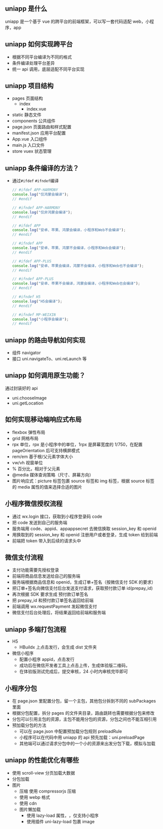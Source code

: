 ## uniapp 是什么

uniapp 是一个基于 vue 的跨平台的前端框架，可以写一套代码适配 web，小程序，app

## uniapp 如何实现跨平台

- 根据不同平台编译为不同的格式
- 条件编译处理平台差异
- 统一 api 调用，底层适配不同平台实现

## uniapp 项目结构

- pages 页面结构
  - index
    - index.vue
- static 静态文件
- components 公共组件
- page.json 页面路由和样式配置
- manifest.json 应用平台配置
- App.vue 入口组件
- main.js 入口文件
- store vuex 状态管理

## uniapp 条件编译的方法？

- 通过`#ifdef` `#ifndef`编译

  ```js
  // #ifdef APP-HARMONY
  console.log("仅鸿蒙会编译");
  // #endif

  // #ifndef APP-HARMONY
  console.log("仅非鸿蒙会编译");
  // #endif

  // #ifdef APP
  console.log("安卓、苹果、鸿蒙会编译，小程序和Web不会编译");
  // #endif

  // #ifndef APP
  console.log("安卓、苹果、鸿蒙不会编译，小程序和Web会编译");
  // #endif

  // #ifdef APP-PLUS
  console.log("安卓、苹果会编译，鸿蒙不会编译，小程序和Web也不会编译");
  // #endif

  // #ifndef APP-PLUS
  console.log("安卓、苹果不会编译，鸿蒙会编译，小程序和Web也会编译");
  // #endif

  // #ifndef H5
  console.log("H5会编译");
  // #endif

  // #ifndef MP-WEIXIN
  console.log("小程序会编译");
  // #endif
  ```

## uniapp 的路由导航如何实现

- 组件 navigator
- 接口 uni.navigateTo、uni.reLaunch 等

## uniapp 如何调用原生功能？

通过封装好的 api

- uni.chooseImage
- uni.getLocation

## 如何实现移动端响应式布局

- flexbox 弹性布局
- grid 网格布局
- rpx 单位，rpx 是小程序中的单位，1rpx 是屏幕宽度的 1/750，在配置 pageOrientation 后可支持横屏模式
- rem/em 基于根/父元素字体大小
- vw/vh 视窗单位
- % 百分比，相对于父元素
- @media 媒体查询策略（尺寸、屏幕方向）
- 图片响应式：picture 标签包裹 source 标签和 img 标签，根据 source 标签的 media 属性的值来选择合适的图片

## 小程序微信授权流程

- 通过 wx.login 接口，获取到小程序登录码 code
- 把 code 发送到自己的服务端
- 服务端用 code、appid、appappsecret 去微信换取 session_key 和 openid
- 用换取到的 session_key 和 openid 注册用户或者登录，生成 token 给到前端
- 前端把 token 带入到后续的请求头中

## 微信支付流程

- 支付功能需要先授权登录
- 前端将商品信息发送给自己的服务端
- 服务端根据商品信息和 openid，生成订单+签名（按微信支付 SDK 的要求）
- 把订单+签名向微信支付后台发送支付请求，获取预付款订单 id(prepay_id)
- 再次根据 SDK 要求生成 预付款订单签名
- 把 prepay_id 和预付款订单签名返回给前端
- 前端调用 wx.requestPayment 发起微信支付
- 微信支付后台处理后，将结果返回给前端和服务端

## uniapp 多端打包流程

- H5
  - HBuildx 上点击发行，会生成 dist 文件夹
- 微信小程序
  - 配置小程序 appid，点击发行
  - 成功后在微信开发者工具上点击上传，生成体验版二维码，
  - 在体验版测试完成后，提交审核，24 小时内审核完毕即可

## 小程序分包

- 在 page.json 里配置分包，留一个主包，其他包分拆到不同的 subPackages 里面
- 根据分包配置，拆分 pages 的文件夹目录，路由跳转也需要根据分包来修改
- 分包可以引用主包的资源，主包不能用分包的资源，分包之间也不能互相引用
- 预加载分包的方法
  - 可以在 page.json 中配置预加载分包规则 preloadRule
  - 小程序可以在代码中用 uniapp 的 api 预先加载：uni.preloadPage
  - 其他端可以通过请求分包中的一个小的资源来出发分包下载，模拟与加载

## uniapp 的性能优化有哪些

- 使用 scroll-view 分页加载大数据
- 分包加载
- 图片
  - 压缩 使用 compressorjs 压缩
  - 使用 webp 格式
  - 使用 cdn
  - 图片懒加载
    - 使用 lazy-load 属性，<image lazy-load />，仅支持小程序
    - 使用插件 uni-lazy-load 包裹 image
